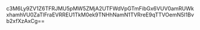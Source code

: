 c3M6Ly9ZV1Z6TFRJMU5pMW5ZMjA2UTFWdVpGTmFibGx6VUV0amRUWkxhamhVU0ZaTlFraEVRREU1TkM0ek9TNHhNamN1TVRreE9qTTVOemN5I1Bvb2xfXzAxCg==